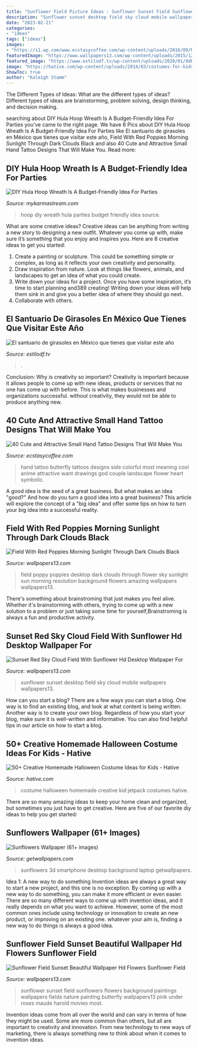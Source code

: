 ```yaml
---
title: "Sunflower Field Picture Ideas : Sunflower Sunset Field Sunflowers Flowers Background Paintings Wallpapers Fields Nature Painting Butterfly Wallpapers13 Pink Under Roses Maude Harold Movies Most"
description: "Sunflower sunset desktop field sky cloud mobile wallpapers wallpapers13"
date: "2023-02-21"
categories:
- "ideas"
tags: ["ideas"]
images:
- "https://i1.wp.com/www.ecstasycoffee.com/wp-content/uploads/2016/09/Most-women-opt-for-butterfly-tattoos-because-of-its-cute-shape-and-symbolic-meaning..jpg"
featuredImage: "https://www.wallpapers13.com/wp-content/uploads/2015/12/Sunflower-Field-Sunset-Beautiful-Wallpaper-HD-Flowers-Sunflower-Field-1920x1440.jpg"
featured_image: "https://www.estilodf.tv/wp-content/uploads/2020/01/9db19a3df02337ef317a05e9e085ed82-420x591.jpg"
image: "https://hative.com/wp-content/uploads/2014/03/costumes-for-kids/9-jetpack-for-kid-costume.jpg"
ShowToc: true
author: "Kaleigh Stamm"
---
```



The Different Types of Ideas: What are the different types of ideas?
Different types of ideas are brainstorming, problem solving, design thinking, and decision making.

	

		
searching about DIY Hula Hoop Wreath Is A Budget-Friendly Idea For Parties you've came to the right page. We have 8 Pics about DIY Hula Hoop Wreath Is A Budget-Friendly Idea For Parties like El santuario de girasoles en México que tienes que visitar este año, Field With Red Poppies Morning Sunlight Through Dark Clouds Black and also 40 Cute and Attractive Small Hand Tattoo Designs That Will Make You. Read more:
		
    
## DIY Hula Hoop Wreath Is A Budget-Friendly Idea For Parties

<img loading=lazy src="https://mykarmastream.com/wp-content/uploads/2018/01/diy-hoola-hoop-wreath-.jpg" onerror="this.onerror=null;this.src='https://tse3.mm.bing.net/th?id=OIP.ccXLLWj7Nu_vjocJ8iaGvwHaLH&amp;pid=15.1';" alt="DIY Hula Hoop Wreath Is A Budget-Friendly Idea For Parties">

_Source: mykarmastream.com_

>hoop diy wreath hula parties budget friendly idea source. 

	

What are some creative ideas?
Creative ideas can be anything from writing a new story to designing a new outfit. Whatever you come up with, make sure it’s something that you enjoy and inspires you. Here are 8 creative ideas to get you started: 
1) Create a painting or sculpture. This could be something simple or complex, as long as it reflects your own creativity and personality. 
2) Draw inspiration from nature. Look at things like flowers, animals, and landscapes to get an idea of what you could create. 
3) Write down your ideas for a project. Once you have some inspiration, it’s time to start planning and389 creating! Writing down your ideas will help them sink in and give you a better idea of where they should go next. 
4) Collaborate with others.

    
## El Santuario De Girasoles En México Que Tienes Que Visitar Este Año

<img loading=lazy src="https://www.estilodf.tv/wp-content/uploads/2020/01/9db19a3df02337ef317a05e9e085ed82-420x591.jpg" onerror="this.onerror=null;this.src='https://tse4.mm.bing.net/th?id=OIP.gevM0beH0dlB28y_azFDaQAAAA&amp;pid=15.1';" alt="El santuario de girasoles en México que tienes que visitar este año">

_Source: estilodf.tv_

>. 

	

Conclusion: Why is creativity so important?
Creativity is important because it allows people to come up with new ideas, products or services that no one has come up with before. This is what makes businesses and organizations successful. without creativity, they would not be able to produce anything new.

    
## 40 Cute And Attractive Small Hand Tattoo Designs That Will Make You

<img loading=lazy src="https://i1.wp.com/www.ecstasycoffee.com/wp-content/uploads/2016/09/Most-women-opt-for-butterfly-tattoos-because-of-its-cute-shape-and-symbolic-meaning..jpg" onerror="this.onerror=null;this.src='https://tse4.mm.bing.net/th?id=OIP.dbbKD19mmAy72aU9MVmi5gHaJ4&amp;pid=15.1';" alt="40 Cute and Attractive Small Hand Tattoo Designs That Will Make You">

_Source: ecstasycoffee.com_

>hand tattoo butterfly tattoos designs side colorful most meaning cool anime attractive want drawings god couple landscape flower heart symbolic. 

	

A good idea is the seed of a great business. But what makes an idea "good?" And how do you turn a good idea into a great business? This article will explore the concept of a "big idea" and offer some tips on how to turn your big idea into a successful reality.

    
## Field With Red Poppies Morning Sunlight Through Dark Clouds Black

<img loading=lazy src="https://www.wallpapers13.com/wp-content/uploads/2016/06/Field-with-red-poppies-morning-sunlight-through-dark-clouds-black-Wallpaper-HD-for-Desktop-2880x1620.jpg" onerror="this.onerror=null;this.src='https://tse4.mm.bing.net/th?id=OIP.Zdzo2JL7nkpowlsMo1YLLwHaEK&amp;pid=15.1';" alt="Field With Red Poppies Morning Sunlight Through Dark Clouds Black">

_Source: wallpapers13.com_

>field poppy poppies desktop dark clouds through flower sky sunlight sun morning resolution background flowers amazing wallpapers wallpapers13. 

	

There's something about brainstroming that just makes you feel alive. Whether it's brainstorming with others, trying to come up with a new solution to a problem or just taking some time for yourself,Brainstroming is always a fun and productive activity.

    
## Sunset Red Sky Cloud Field With Sunflower Hd Desktop Wallpaper For

<img loading=lazy src="http://www.wallpapers13.com/wp-content/uploads/2016/05/Sunset-red-sky-cloud-field-with-sunflower-HD-Desktop-Wallpaper-for-mobile-1024x768.jpg" onerror="this.onerror=null;this.src='https://tse1.mm.bing.net/th?id=OIP.mj3i7jfkeWGOA86Z933ObAHaFj&amp;pid=15.1';" alt="Sunset Red Sky Cloud Field With Sunflower Hd Desktop Wallpaper For">

_Source: wallpapers13.com_

>sunflower sunset desktop field sky cloud mobile wallpapers wallpapers13. 

	

How can you start a blog?
There are a few ways you can start a blog. One way is to find an existing blog, and look at what content is being written. Another way is to create your own blog. Regardless of how you start your blog, make sure it is well-written and informative. You can also find helpful tips in our article on how to start a blog.

    
## 50+ Creative Homemade Halloween Costume Ideas For Kids - Hative

<img loading=lazy src="https://hative.com/wp-content/uploads/2014/03/costumes-for-kids/9-jetpack-for-kid-costume.jpg" onerror="this.onerror=null;this.src='https://tse1.mm.bing.net/th?id=OIP.wQ3WQ5j31xwxFkx8XTnp2wHaJ3&amp;pid=15.1';" alt="50+ Creative Homemade Halloween Costume Ideas for Kids - Hative">

_Source: hative.com_

>costume halloween homemade creative kid jetpack costumes hative. 

	

There are so many amazing ideas to keep your home clean and organized, but sometimes you just have to get creative. Here are five of our favorite diy ideas to help you get started: 

    
## Sunflowers Wallpaper (61+ Images)

<img loading=lazy src="http://getwallpapers.com/wallpaper/full/c/c/c/820474-popular-sunflowers-wallpaper-1080x1920.jpg" onerror="this.onerror=null;this.src='https://tse4.mm.bing.net/th?id=OIP.4rJnxyuYjxCeE8hBBU9ODQHaNK&amp;pid=15.1';" alt="Sunflowers Wallpaper (61+ images)">

_Source: getwallpapers.com_

>sunflowers 3d smartphone desktop background laptop getwallpapers. 

	

Idea 1: A new way to do something
Invention ideas are always a great way to start a new project, and this one is no exception. By coming up with a new way to do something, you can make it more efficient or even easier. There are so many different ways to come up with invention ideas, and it really depends on what you want to achieve. However, some of the most common ones include using technology or innovation to create an new product, or improving on an existing one. whatever your aim is, finding a new way to do things is always a good idea.

    
## Sunflower Field Sunset Beautiful Wallpaper Hd Flowers Sunflower Field

<img loading=lazy src="https://www.wallpapers13.com/wp-content/uploads/2015/12/Sunflower-Field-Sunset-Beautiful-Wallpaper-HD-Flowers-Sunflower-Field-1920x1440.jpg" onerror="this.onerror=null;this.src='https://tse2.mm.bing.net/th?id=OIP.40s3eAJHtWmdWG2bVG2TXwHaFj&amp;pid=15.1';" alt="Sunflower Field Sunset Beautiful Wallpaper Hd Flowers Sunflower Field">

_Source: wallpapers13.com_

>sunflower sunset field sunflowers flowers background paintings wallpapers fields nature painting butterfly wallpapers13 pink under roses maude harold movies most. 

	

Invention ideas come from all over the world and can vary in terms of how they might be used. Some are more common than others, but all are important to creativity and innovation. From new technology to new ways of marketing, there is always something new to think about when it comes to invention ideas.

